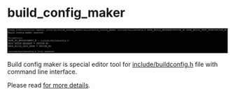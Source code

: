 build_config_maker
==================

<p align="center">
    <img src="https://github.com/Gris87/ngos/blob/master/tools/qt/build_config_maker/Screenshot.png?raw=true" alt="Screenshot"/>
</p>

Build config maker is special editor tool for [include/buildconfig.h](../../../include/buildconfig.h) file with command line interface.

Please read [for more details](../../../docs/0.%20Intro/7.%20Tools/07.%20Build%20config%20maker/README.md).
